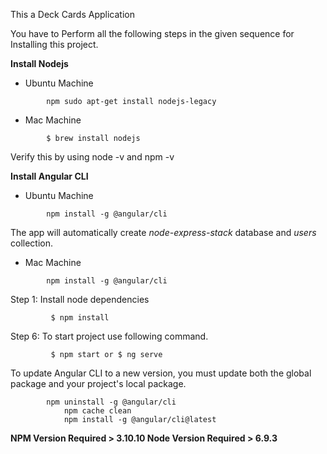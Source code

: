 This a Deck Cards Application

You have to Perform all the following steps in the given sequence for Installing this project.

**Install Nodejs**
- Ubuntu Machine
```
        npm sudo apt-get install nodejs-legacy
```

- Mac Machine

```
        $ brew install nodejs
```     
Verify this by using node -v and npm -v

**Install Angular CLI**
- Ubuntu Machine
```
        npm install -g @angular/cli
```
The app will automatically create *node-express-stack* database and *users* collection.

- Mac Machine
```
        npm install -g @angular/cli
```

Step 1: Install node dependencies
```
         $ npm install
```
Step 6: To start project use following command.
```
         $ npm start or $ ng serve
```

To update Angular CLI to a new version, you must update both the global package and your project's local package.
```
	    npm uninstall -g @angular/cli
            npm cache clean
            npm install -g @angular/cli@latest
```

<b> NPM Version Required > 3.10.10 </b>
<b> Node Version Required > 6.9.3 <b>